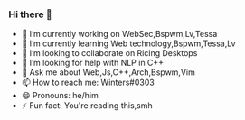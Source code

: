 ### Hi there 👋


<!-- **winters0x64/winters0x64** is a ✨ _special_ ✨ repository because its `README.md` (this file) appears on your GitHub profile.

Here are some ideas to get you started: -->

- 🔭 I’m currently working on WebSec,Bspwm,Lv,Tessa
- 🌱 I’m currently learning Web technology,Bspwm,Tessa,Lv
- 👯 I’m looking to collaborate on Ricing Desktops
- 🤔 I’m looking for help with NLP in C++
- 💬 Ask me about Web,Js,C++,Arch,Bspwm,Vim
- 📫 How to reach me: Winters#0303
- 😄 Pronouns: he/him
- ⚡ Fun fact: You're reading this,smh

